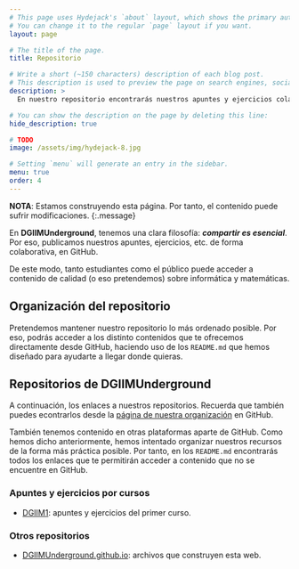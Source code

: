 ```yaml
---
# This page uses Hydejack's `about` layout, which shows the primary author's picture and about text at the top.
# You can change it to the regular `page` layout if you want.
layout: page

# The title of the page.
title: Repositorio

# Write a short (~150 characters) description of each blog post.
# This description is used to preview the page on search engines, social media, etc.
description: >
  En nuestro repositorio encontrarás nuestros apuntes y ejercicios colaborativos, entre otros.

# You can show the description on the page by deleting this line:
hide_description: true

# TODO
image: /assets/img/hydejack-8.jpg

# Setting `menu` will generate an entry in the sidebar.
menu: true
order: 4
---
```


**NOTA**: Estamos construyendo esta página. Por tanto, el contenido puede sufrir modificaciones.
{:.message}

En **DGIIMUnderground**, tenemos una clara filosofía: ***compartir es esencial***. Por eso, publicamos nuestros apuntes, ejercicios, etc. de forma colaborativa, en GitHub.

De este modo, tanto estudiantes como el público puede acceder a contenido de calidad (o eso pretendemos) sobre informática y matemáticas.

## Organización del repositorio

Pretendemos mantener nuestro repositorio lo más ordenado posible. Por eso, podrás acceder a los distinto contenidos que te ofrecemos directamente desde GitHub, haciendo uso de los `README.md` que hemos diseñado para ayudarte a llegar donde quieras.

## Repositorios de DGIIMUnderground

A continuación, los enlaces a nuestros repositorios. Recuerda que también puedes econtrarlos desde la [página de nuestra organización](https://github.com/DGIIMUnderground) en GitHub.

También tenemos contenido en otras plataformas aparte de GitHub. Como hemos dicho anteriormente, hemos intentado organizar nuestros recursos de la forma más práctica posible. Por tanto, en los `README.md` encontrarás todos los enlaces que te permitirán acceder a contenido que no se encuentre en GitHub.

### Apuntes y ejercicios por cursos

* [DGIIM1](https://github.com/DGIIMUnderground/DGIIM1): apuntes y ejercicios del primer curso.

### Otros repositorios

* [DGIIMUnderground.github.io](https://github.com/DGIIMUnderground/DGIIMUnderground.github.io): archivos que construyen esta web.
